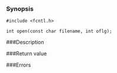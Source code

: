 ### Synopsis

`#include <fcntl.h>`

`int open(const char filename, int oflg);`

###Description

###Return value

###Errors